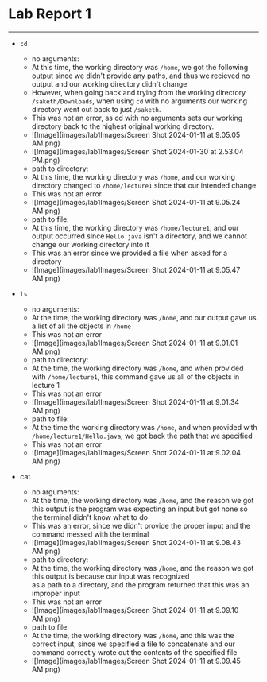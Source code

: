 # Lab Report 1
---
* `cd`
  - no arguments:
  - At this time, the working directory was `/home`, we got the following output since we didn't provide any paths, 
    and thus we recieved no output and our working directory didn't change
  - However, when going back and trying from the working directory `/saketh/Downloads`, when using `cd` with no arguments our working directory went out back to just `/saketh`.
  - This was not an error, as cd with no arguments sets our working directory back to the highest original working directory.
  - ![Image](images/lab1Images/Screen Shot 2024-01-11 at 9.05.05 AM.png)
  - ![Image](images/lab1Images/Screen Shot 2024-01-30 at 2.53.04 PM.png)
  - path to directory:
  - At this time, the working directory was `/home`, and our working directory changed to `/home/lecture1` since that 
    our intended change
  - This was not an error 
  - ![Image](images/lab1Images/Screen Shot 2024-01-11 at 9.05.24 AM.png)
  - path to file:
  - At this time, the working directory was `/home/lecture1`, and our output occurred since `Hello.java` isn't a directory,
    and we cannot change our working directory into it
  - This was an error since we provided a file when asked for a directory
  - ![Image](images/lab1Images/Screen Shot 2024-01-11 at 9.05.47 AM.png)

* `ls`
  - no arguments:
  - At the time, the working directory was `/home`, and our output gave us a list of all the objects in `/home`
  - This was not an error
  - ![Image](images/lab1Images/Screen Shot 2024-01-11 at 9.01.01 AM.png)
  - path to directory:
  - At the time, the working directory was `/home`, and when provided with `/home/lecture1`, this command gave
    us all of the objects in lecture 1
  - This was not an error
  -  ![Image](images/lab1Images/Screen Shot 2024-01-11 at 9.01.34 AM.png)
  - path to file: 
  - At the time the working directory was `/home`, and when provided with `/home/lecture1/Hello.java`, we got back
    the path that we specified
  - This was not an error
  - ![Image](images/lab1Images/Screen Shot 2024-01-11 at 9.02.04 AM.png)

* cat
  - no arguments:
  - At the time, the working directory was `/home`, and the reason we got this output is the program was expecting 
    an input but got none so the terminal didn't know what to do
  - This was an error, since we didn't provide the proper input and the command messed with the terminal
  - ![Image](images/lab1Images/Screen Shot 2024-01-11 at 9.08.43 AM.png)
  - path to directory:
  - At the time, the working directory was `/home`, and the reason we got this output is because our input was recognized  
    as a path to a directory, and the program returned that this was an improper input
  - This was not an error
  - ![Image](images/lab1Images/Screen Shot 2024-01-11 at 9.09.10 AM.png)
  - path to file: 
  - At the time, the working directory was `/home`, and this was the correct input, since we specified a file to concatenate
    and our command correctly wrote out the contents of the specified file
  - ![Image](images/lab1Images/Screen Shot 2024-01-11 at 9.09.45 AM.png)
